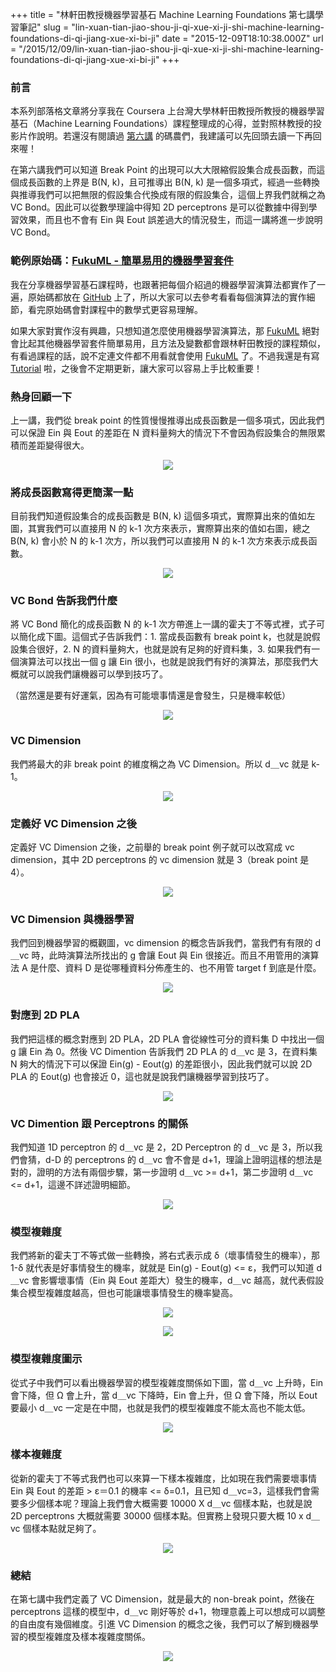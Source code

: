 +++
title = "林軒田教授機器學習基石 Machine Learning Foundations 第七講學習筆記"
slug = "lin-xuan-tian-jiao-shou-ji-qi-xue-xi-ji-shi-machine-learning-foundations-di-qi-jiang-xue-xi-bi-ji"
date = "2015-12-09T18:10:38.000Z"
url = "/2015/12/09/lin-xuan-tian-jiao-shou-ji-qi-xue-xi-ji-shi-machine-learning-foundations-di-qi-jiang-xue-xi-bi-ji"
+++

### 前言

本系列部落格文章將分享我在 Coursera 上台灣大學林軒田教授所教授的機器學習基石（Machine Learning Foundations）課程整理成的心得，並對照林教授的投影片作說明。若還沒有閱讀過 [第六講](http://blog.fukuball.com/lin-xuan-tian-jiao-shou-ji-qi-xue-xi-ji-shi-machine-learning-foundations-di-liu-jiang-xue-xi-bi-ji/) 的碼農們，我建議可以先回頭去讀一下再回來喔！

在第六講我們可以知道 Break Point 的出現可以大大限縮假設集合成長函數，而這個成長函數的上界是 B(N, k)，且可推導出 B(N, k) 是一個多項式，經過一些轉換與推導我們可以把無限的假設集合代換成有限的假設集合，這個上界我們就稱之為 VC Bond。因此可以從數學理論中得知 2D perceptrons 是可以從數據中得到學習效果，而且也不會有 Ein 與 Eout 誤差過大的情況發生，而這一講將進一步說明 VC Bond。

### 範例原始碼：[FukuML - 簡單易用的機器學習套件](https://github.com/fukuball/fuku-ml)

我在分享機器學習基石課程時，也跟著把每個介紹過的機器學習演算法都實作了一遍，原始碼都放在 [GitHub](https://github.com/fukuball/fuku-ml) 上了，所以大家可以去參考看看每個演算法的實作細節，看完原始碼會對課程中的數學式更容易理解。

如果大家對實作沒有興趣，只想知道怎麼使用機器學習演算法，那 [FukuML](https://github.com/fukuball/fuku-ml) 絕對會比起其他機器學習套件簡單易用，且方法及變數都會跟林軒田教授的課程類似，有看過課程的話，說不定連文件都不用看就會使用 [FukuML](https://github.com/fukuball/fuku-ml) 了。不過我還是有寫 [Tutorial](https://github.com/fukuball/FukuML-Tutorial) 啦，之後會不定期更新，讓大家可以容易上手比較重要！

### 熱身回顧一下

上一講，我們從 break point 的性質慢慢推導出成長函數是一個多項式，因此我們可以保證 Ein 與 Eout 的差距在 N 資料量夠大的情況下不會因為假設集合的無限累積而差距變得很大。

<p style="text-align:center">
    <img src="http://static.obeobe.com/image/blog-image/Machine-Learning-Foundations-7-1.png">
</p>

### 將成長函數寫得更簡潔一點

目前我們知道假設集合的成長函數是 B(N, k) 這個多項式，實際算出來的值如左圖，其實我們可以直接用 N 的 k-1 次方來表示，實際算出來的值如右圖，總之 B(N, k) 會小於 N 的 k-1 次方，所以我們可以直接用 N 的 k-1 次方來表示成長函數。

<p style="text-align:center">
    <img src="http://static.obeobe.com/image/blog-image/Machine-Learning-Foundations-7-2.png">
</p>

### VC Bond 告訴我們什麼

將 VC Bond 簡化的成長函數 N 的 k-1 次方帶進上一講的霍夫丁不等式裡，式子可以簡化成下圖。這個式子告訴我們：1. 當成長函數有 break point k，也就是說假設集合很好，2. N 的資料量夠大，也就是說有足夠的好資料集，3. 如果我們有一個演算法可以找出一個 g 讓 Ein 很小，也就是說我們有好的演算法，那麼我們大概就可以說我們讓機器可以學到技巧了。

（當然還是要有好運氣，因為有可能壞事情還是會發生，只是機率較低）

<p style="text-align:center">
    <img src="http://static.obeobe.com/image/blog-image/Machine-Learning-Foundations-7-3.png">
</p>

### VC Dimension

我們將最大的非 break point 的維度稱之為 VC Dimension。所以 d＿vc 就是 k-1。

<p style="text-align:center">
    <img src="http://static.obeobe.com/image/blog-image/Machine-Learning-Foundations-7-4.png">
</p>

### 定義好 VC Dimension 之後

定義好 VC Dimension 之後，之前舉的 break point 例子就可以改寫成 vc dimension，其中 2D perceptrons 的 vc dimension 就是 3（break point 是 4）。

<p style="text-align:center">
    <img src="http://static.obeobe.com/image/blog-image/Machine-Learning-Foundations-7-5.png">
</p>

### VC Dimension 與機器學習

我們回到機器學習的概觀圖，vc dimension 的概念告訴我們，當我們有有限的 d＿vc 時，此時演算法所找出的 g 會讓 Eout 與 Ein 很接近。而且不用管用的演算法 A 是什麼、資料 D 是從哪種資料分佈產生的、也不用管 target f 到底是什麼。

<p style="text-align:center">
    <img src="http://static.obeobe.com/image/blog-image/Machine-Learning-Foundations-7-6.png">
</p>

### 對應到 2D PLA

我們把這樣的概念對應到 2D PLA，2D PLA 會從線性可分的資料集 D 中找出一個 g 讓 Ein 為 0。然後 VC Dimention 告訴我們 2D PLA 的 d＿vc 是 3，在資料集 N 夠大的情況下可以保證 Ein(g) - Eout(g) 的差距很小，因此我們就可以說 2D PLA 的 Eout(g) 也會接近 0，這也就是說我們讓機器學習到技巧了。

<p style="text-align:center">
    <img src="http://static.obeobe.com/image/blog-image/Machine-Learning-Foundations-7-7.png">
</p>

### VC Dimention 跟 Perceptrons 的關係

我們知道 1D perceptron 的 d＿vc 是 2，2D Perceptron 的 d＿vc 是 3，所以我們會猜，d-D 的 perceptrons 的 d＿vc 會不會是 d+1，理論上證明這樣的想法是對的，證明的方法有兩個步驟，第一步證明 d＿vc >= d+1，第二步證明 d＿vc <= d+1，這邊不詳述證明細節。

<p style="text-align:center">
    <img src="http://static.obeobe.com/image/blog-image/Machine-Learning-Foundations-7-8.png">
</p>

### 模型複雜度

我們將新的霍夫丁不等式做一些轉換，將右式表示成 δ（壞事情發生的機率），那 1-δ 就代表是好事情發生的機率，就就是 Ein(g) - Eout(g) <= ε，我們可以知道 d＿vc 會影響壞事情（Ein 與 Eout 差距大）發生的機率，d＿vc 越高，就代表假設集合模型複雜度越高，但也可能讓壞事情發生的機率變高。

<p style="text-align:center">
    <img src="http://static.obeobe.com/image/blog-image/Machine-Learning-Foundations-7-9.png">
</p>

<p style="text-align:center">
    <img src="http://static.obeobe.com/image/blog-image/Machine-Learning-Foundations-7-10.png">
</p>

### 模型複雜度圖示

從式子中我們可以看出機器學習的模型複雜度關係如下圖，當 d＿vc 上升時，Ein 會下降，但 Ω 會上升，當 d＿vc 下降時，Ein 會上升，但 Ω 會下降，所以 Eout 要最小 d＿vc 一定是在中間，也就是我們的模型複雜度不能太高也不能太低。

<p style="text-align:center">
    <img src="http://static.obeobe.com/image/blog-image/Machine-Learning-Foundations-7-11.png">
</p>

### 樣本複雜度

從新的霍夫丁不等式我們也可以來算一下樣本複雜度，比如現在我們需要壞事情 Ein 與 Eout 的差距 > ε＝0.1 的機率 <= δ=0.1，且已知 d＿vc=3，這樣我們會需要多少個樣本呢？理論上我們會大概需要 10000 X d＿vc 個樣本點，也就是說 2D perceptrons 大概就需要 30000 個樣本點。但實務上發現只要大概 10 x d＿vc 個樣本點就足夠了。

<p style="text-align:center">
    <img src="http://static.obeobe.com/image/blog-image/Machine-Learning-Foundations-7-12.png">
</p>

### 總結

在第七講中我們定義了 VC Dimension，就是最大的 non-break point，然後在 perceptrons 這樣的模型中，d＿vc 剛好等於 d+1，物理意義上可以想成可以調整的自由度有幾個維度。引進 VC Dimension 的概念之後，我們可以了解到機器學習的模型複雜度及樣本複雜度關係。

<p style="text-align:center">
    <img src="http://static.obeobe.com/image/blog-image/Machine-Learning-Foundations-7-13.png">
</p>